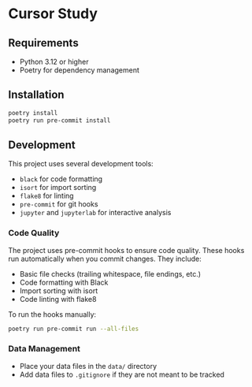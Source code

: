 # Cursor Study

## Requirements

- Python 3.12 or higher
- Poetry for dependency management

## Installation

```bash
poetry install
poetry run pre-commit install
```

## Development

This project uses several development tools:

- `black` for code formatting
- `isort` for import sorting
- `flake8` for linting
- `pre-commit` for git hooks
- `jupyter` and `jupyterlab` for interactive analysis

### Code Quality

The project uses pre-commit hooks to ensure code quality. These hooks run automatically when you commit changes. They include:

- Basic file checks (trailing whitespace, file endings, etc.)
- Code formatting with Black
- Import sorting with isort
- Code linting with flake8

To run the hooks manually:
```bash
poetry run pre-commit run --all-files
```

### Data Management

- Place your data files in the `data/` directory
- Add data files to `.gitignore` if they are not meant to be tracked
